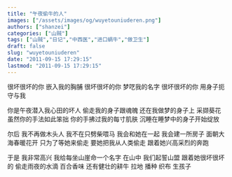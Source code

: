 ```yaml
---
title: "午夜偷牛的人"
images: ["/assets/images/og/wuyetouniuderen.png"]
authors: ["shanzei"]
categories: ["山贼"]
tags: ["山贼","日记","中西医","进口蜗牛","做卫生"]
draft: false
slug: "wuyetouniuderen"
date: "2011-09-15 17:29:15"
lastmod: "2011-09-15 17:29:15"
---
```


很坏很坏的你
嵌入我的胸脯
很坏很坏的你
梦呓我的名字
很坏很坏的你
用身子扼守与我

你是午夜潜入我心田的坏人
偷走我的身子跟魂魄
还在我做梦的身子上
采撷葵花
虽然你的手法如此笨拙
你的手拂过我的每寸肌肤
沉睡在睡梦中的身子开始绽放

尔后
我不再做木头人
我不在只劈柴喂马
我会和她在一起
我会建一所房子
面朝大海春暖花开
只为了等她来偷走
要她把我从人类偷走
跟着她兴高采烈的奔跑

于是
我非常高兴
我给每坐山崖命一个名字
在山中
我们起誓山盟
跟着她很坏很坏的
偷走雨夜的水滴
百合香味
还有健壮的耕牛
拉地
播种
织布
生孩子
